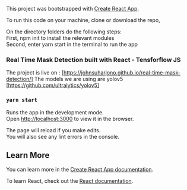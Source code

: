 This project was bootstrapped with [Create React App](https://github.com/facebook/create-react-app).

To run this code on your machine, clone or download the repo,

On the directory folders do the following steps:<br/>
First, npm init to install the relevant modules<br/>
Second, enter yarn start in the terminal to run the app

### Real Time Mask Detection built with React - Tensforflow JS

The project is live on :
[https://johnsuharjono.github.io/real-time-mask-detection/]
The models we are using are yolov5
[https://github.com/ultralytics/yolov5]

### `yarn start`

Runs the app in the development mode.<br />
Open [http://localhost:3000](http://localhost:3000) to view it in the browser.

The page will reload if you make edits.<br />
You will also see any lint errors in the console.

## Learn More

You can learn more in the [Create React App documentation](https://facebook.github.io/create-react-app/docs/getting-started).

To learn React, check out the [React documentation](https://reactjs.org/).
